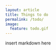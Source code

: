 ```yaml
---
layout: article
title: Things to do
permalink: /todo/
image:
  feature: todo.gif
---
```


insert markdown here
